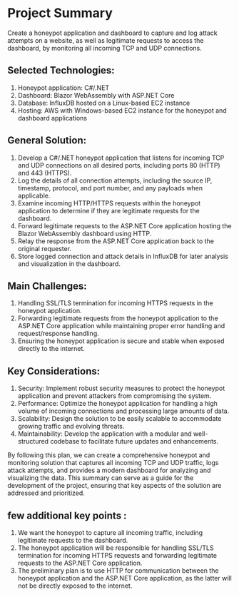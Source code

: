 # Project Summary
Create a honeypot application and dashboard to capture and log attack attempts on a website, as well as legitimate requests to access the dashboard, by monitoring all incoming TCP and UDP connections.

## Selected Technologies:
1. Honeypot application: C#/.NET
2. Dashboard: Blazor WebAssembly with ASP.NET Core
3. Database: InfluxDB hosted on a Linux-based EC2 instance
4. Hosting: AWS with Windows-based EC2 instance for the honeypot and dashboard applications

## General Solution:
1. Develop a C#/.NET honeypot application that listens for incoming TCP and UDP connections on all desired ports, including ports 80 (HTTP) and 443 (HTTPS).
2. Log the details of all connection attempts, including the source IP, timestamp, protocol, and port number, and any payloads when applicable.
3. Examine incoming HTTP/HTTPS requests within the honeypot application to determine if they are legitimate requests for the dashboard.
4. Forward legitimate requests to the ASP.NET Core application hosting the Blazor WebAssembly dashboard using HTTP.
5. Relay the response from the ASP.NET Core application back to the original requester.
6. Store logged connection and attack details in InfluxDB for later analysis and visualization in the dashboard.

## Main Challenges:
1. Handling SSL/TLS termination for incoming HTTPS requests in the honeypot application.
2. Forwarding legitimate requests from the honeypot application to the ASP.NET Core application while maintaining proper error handling and request/response handling.
3. Ensuring the honeypot application is secure and stable when exposed directly to the internet.

## Key Considerations:
1. Security: Implement robust security measures to protect the honeypot application and prevent attackers from compromising the system.
2. Performance: Optimize the honeypot application for handling a high volume of incoming connections and processing large amounts of data.
3. Scalability: Design the solution to be easily scalable to accommodate growing traffic and evolving threats.
4. Maintainability: Develop the application with a modular and well-structured codebase to facilitate future updates and enhancements.

By following this plan, we can create a comprehensive honeypot and monitoring solution that captures all incoming TCP and UDP traffic, logs attack attempts, and provides a modern dashboard for analyzing and visualizing the data. This summary can serve as a guide for the development of the project, ensuring that key aspects of the solution are addressed and prioritized.

## few additional key points : 
1. We want the honeypot to capture all incoming traffic, including legitimate requests to the dashboard.
2. The honeypot application will be responsible for handling SSL/TLS termination for incoming HTTPS requests and forwarding legitimate requests to the ASP.NET Core application.
3. The preliminary plan is to use HTTP for communication between the honeypot application and the ASP.NET Core application, as the latter will not be directly exposed to the internet.
